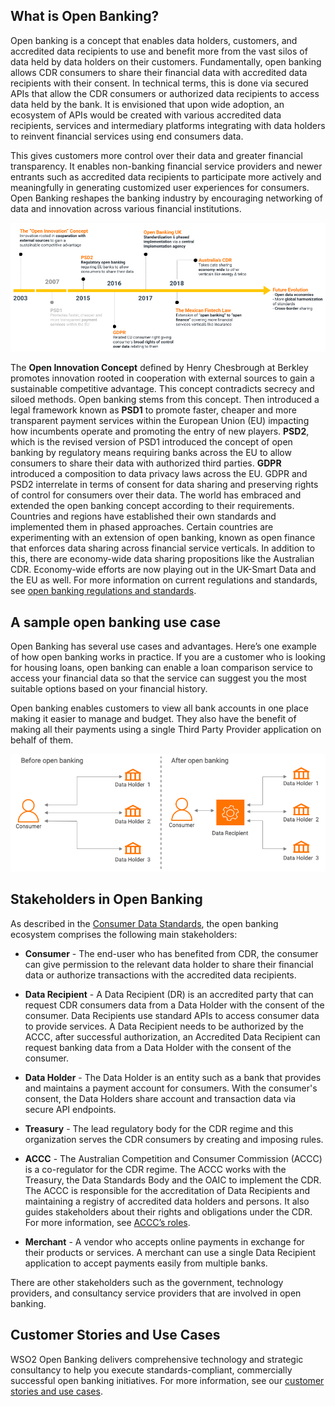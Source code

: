 ## What is Open Banking?

Open banking is a concept that enables data holders, customers, and accredited data recipients to use and benefit more 
from the vast silos of data held by data holders on their customers. Fundamentally, open banking allows CDR consumers to 
share their financial data with accredited data recipients with their consent. In technical terms, this is done via 
secured APIs that allow the CDR consumers or authorized data recipients to access data held by the bank. It is 
envisioned that upon wide adoption, an ecosystem of APIs would be created with various accredited data recipients, 
services and intermediary platforms integrating with data holders to reinvent financial services using end consumers data. 

This gives customers more control over their data and greater financial transparency. It enables non-banking financial 
service providers and newer entrants such as accredited data recipients to participate more actively and meaningfully in 
generating customized user experiences for consumers. Open Banking reshapes the banking industry by encouraging 
networking of data and innovation across various financial institutions.

![conceptual evolution of ob](../assets/img/get-started/open-banking/conceptual-evolution-of-open-banking-globally.png)

The **Open Innovation Concept** defined by Henry Chesbrough at Berkley promotes innovation rooted in cooperation with 
external sources to gain a sustainable competitive advantage. This concept contradicts secrecy and siloed methods. 
Open banking stems from this concept.  Then introduced a legal framework known as **PSD1** to promote faster, cheaper and 
more transparent payment services within the European Union (EU) impacting how incumbents operate and promoting the 
entry of new players. **PSD2**, which is the revised version of PSD1 introduced the concept of open banking by regulatory 
means requiring banks across the EU to allow consumers to share their data with authorized third parties. **GDPR** 
introduced a composition to data privacy laws across the EU. GDPR and PSD2 interrelate in terms of consent for data 
sharing and preserving rights of control for consumers over their data. The world has embraced and extended the open 
banking concept according to their requirements. Countries and regions have established their own standards and 
implemented them in phased approaches. Certain countries are experimenting with an extension of open banking, known 
as open finance that enforces data sharing across financial service verticals. In addition to this, there are 
economy-wide data sharing propositions like the Australian CDR.  Economy-wide efforts are now playing out in the 
UK-Smart Data and the EU as well. For more information on current regulations and standards, see 
[open banking regulations and standards](regulations-and-standards.md).

## A sample open banking use case

Open Banking has several use cases and advantages. Here’s one example of how open banking works in practice. 
If you are a customer who is looking for housing loans, open banking can enable a loan comparison service to access 
your financial data so that the service can suggest you the most suitable options based on your financial history.  

Open banking enables customers to view all bank accounts in one place making it easier to manage and budget. 
They also have the benefit of making all their payments using a single Third Party Provider application on behalf 
of them.

![before and after open banking](../assets/img/get-started/open-banking/before-after-ob.png)

## Stakeholders in Open Banking
   
As described in the [Consumer Data Standards](https://consumerdatastandardsaustralia.github.io/standards/#introduction), 
the open banking ecosystem comprises the following main stakeholders:
   
   * **Consumer** - The end-user who has benefited from CDR, the consumer can give permission to the relevant data holder 
   to share their financial data or authorize transactions with the accredited data recipients.

   * **Data Recipient** - A Data Recipient (DR) is an accredited party that can request CDR consumers data from a 
   Data Holder with the consent of the consumer. Data Recipients use standard APIs to access consumer data to provide 
   services. A Data Recipient needs to be authorized by the ACCC, after successful authorization, an Accredited Data 
   Recipient can request banking data from a Data Holder with the consent of the consumer.

   * **Data Holder** -  The Data Holder is an entity such as a bank that provides and maintains a payment account for 
   consumers. With the consumer's consent, the Data Holders share account and transaction data via secure API endpoints.

   * **Treasury** -  The lead regulatory body for the CDR regime and this organization serves the CDR consumers by 
   creating and imposing rules.
   
   * **ACCC** - The Australian Competition and Consumer Commission (ACCC) is a co-regulator for the CDR regime. The ACCC works 
   with the Treasury, the Data Standards Body and the OAIC to implement the CDR. <br/> The ACCC is responsible for the accreditation 
   of Data Recipients and maintaining a registry of accredited data holders and persons. It also guides stakeholders about
   their rights and obligations under the CDR. For more information, see [ACCC’s roles](https://www.accc.gov.au/focus-areas/consumer-data-right-cdr-0).
   
   * **Merchant** - A vendor who accepts online payments in exchange for their products or services. A merchant can 
   use a single Data Recipient application to accept payments easily from multiple banks. 
   
 There are other stakeholders such as the government, technology providers, and consultancy service providers that 
 are involved in open banking. 

## Customer Stories and Use Cases
WSO2 Open Banking delivers comprehensive technology and strategic consultancy to help you execute 
standards-compliant, commercially successful open banking initiatives. For more information, see our [customer stories 
and use cases](https://wso2.com/solutions/financial/open-banking/#customer-stories-and-use-cases).
